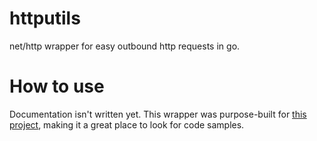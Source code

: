 # httputils
net/http wrapper for easy outbound http requests in go.

# How to use
Documentation isn't written yet. This wrapper was purpose-built for [this project](https://github.com/Bimde/openshot-sdk-go), making it a great place to look for code samples.
